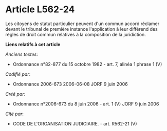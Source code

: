 # Article L562-24

Les citoyens de statut particulier peuvent d'un commun accord réclamer devant le tribunal de première instance l'application
à leur différend des règles de droit commun relatives à la composition de la juridiction.

**Liens relatifs à cet article**

_Anciens textes_:

  - Ordonnance n°82-877 du 15 octobre 1982 - art. 7, alinéa 1 phrase 1 (V)

_Codifié par_:

  - Ordonnance 2006-673 2006-06-08 JORF 9 juin 2006

_Créé par_:

  - Ordonnance n°2006-673 du 8 juin 2006 - art. 1 (V) JORF 9 juin 2006

_Cité par_:

  - CODE DE L'ORGANISATION JUDICIAIRE. - art. R562-21 (V)
